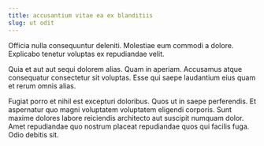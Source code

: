 ```yaml
---
title: accusantium vitae ea ex blanditiis
slug: ut odit
---
```


Officia nulla consequuntur deleniti. Molestiae eum commodi a dolore. Explicabo tenetur voluptas ex repudiandae velit.

Quia et aut aut sequi dolorem alias. Quam in aperiam. Accusamus atque consequatur consectetur sit voluptas. Esse qui saepe laudantium eius quam et rerum omnis alias.

Fugiat porro et nihil est excepturi doloribus. Quos ut in saepe perferendis. Et aspernatur quo magni voluptatem voluptatem eligendi corporis. Sunt maxime dolores labore reiciendis architecto aut suscipit numquam dolor. Amet repudiandae quo nostrum placeat repudiandae quos qui facilis fuga. Odio debitis sit.
